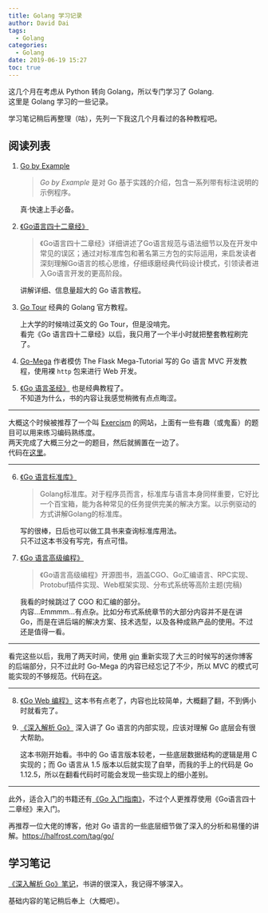 ```yaml
---
title: Golang 学习记录
author: David Dai
tags:
  - Golang
categories:
  - Golang
date: 2019-06-19 15:27
toc: true
---
```


这几个月在考虑从 Python 转向 Golang，所以专门学习了 Golang.  
这里是 Golang 学习的一些记录。

<!--more-->
学习笔记稍后再整理（咕），先列一下我这几个月看过的各种教程吧。

## 阅读列表
1. [Go by Example](https://gobyexample.xgwang.me/)
    > _Go by Example_ 是对 Go 基于实践的介绍，包含一系列带有标注说明的示例程序。

    真·快速上手必备。

2. [《Go语言四十二章经》](https://github.com/ffhelicopter/Go42/)
    > 《Go语言四十二章经》详细讲述了Go语言规范与语法细节以及在开发中常见的误区；通过对标准库包和著名第三方包的实际运用，来启发读者深刻理解Go语言的核心思维，仔细琢磨经典代码设计模式，引领读者进入Go语言开发的更高阶段。

    讲解详细、信息量超大的 Go 语言教程。

3. [Go Tour](https://tour.go-zh.org/)
    经典的 Golang 官方教程。

    上大学的时候啃过英文的 Go Tour，但是没啃完。  
    看完《Go 语言四十二章经》以后，我只用了一个半小时就把整套教程刷完了。

4. [Go-Mega](https://go-mega.bonfy.im/)
    作者模仿 The Flask Mega-Tutorial 写的 Go 语言 MVC 开发教程，使用裸 `http` 包来进行 Web 开发。

5. [《Go 语言圣经》](https://github.com/gopl-zh/gopl-zh.github.com)
    也是经典教程了。  
    不知道为什么，书的内容让我感觉稍微有点点晦涩。

---
大概这个时候被推荐了一个叫 [Exercism](https://exercism.io/tracks/go) 的网站，上面有一些有趣（或鬼畜）的题目可以用来练习编码熟练度。  
两天完成了大概三分之一的题目，然后就搁置在一边了。  
代码在[这里](https://github.com/StdioA/exercism-go)。

---

6. [《Go 语言标准库》](https://github.com/polaris1119/The-Golang-Standard-Library-by-Example)
    > Golang标准库。对于程序员而言，标准库与语言本身同样重要，它好比一个百宝箱，能为各种常见的任务提供完美的解决方案。以示例驱动的方式讲解Golang的标准库。

    写的很棒，日后也可以做工具书来查询标准库用法。  
    只不过这本书没有写完，有点可惜。

7. [《Go 语言高级编程》](https://github.com/chai2010/advanced-go-programming-book)
    > 《Go语言高级编程》开源图书，涵盖CGO、Go汇编语言、RPC实现、Protobuf插件实现、Web框架实现、分布式系统等高阶主题(完稿)

    我看的时候跳过了 CGO 和汇编的部分。  
    内容…Emmmm…有点杂。比如分布式系统章节的大部分内容并不是在讲 Go，而是在讲后端的解决方案、技术选型，以及各种成熟产品的使用。不过还是值得一看。

---
看完这些以后，我用了两天时间，使用 [gin](https://gin-gonic.com) 重新实现了大三的时候写的迷你博客的后端部分，只不过此时 Go-Mega 的内容已经忘记了不少，所以 MVC 的模式可能实现的不够规范。代码在[这](https://github.com/StdioA/inside-go)。

---

8. [《Go Web 编程》](https://astaxie.gitbooks.io/build-web-application-with-golang/zh/)
    这本书有点老了，内容也比较简单，大概翻了翻，不到俩小时就看完了。

9. [《深入解析 Go》](http://github.com/tiancaiamao/go-internals/)
    深入讲了 Go 语言的内部实现，应该对理解 Go 底层会有很大帮助。

    这本书刚开始看。书中的 Go 语言版本较老，一些底层数据结构的逻辑是用 C 实现的；而 Go 语言从 1.5 版本以后就实现了自举，而我的手上的代码是 Go 1.12.5，所以在翻看代码时可能会发现一些实现上的细小差别。

---
此外，适合入门的书籍还有[《Go 入门指南》](https://github.com/Unknwon/the-way-to-go_ZH_CN)，不过个人更推荐使用《Go语言四十二章经》来入门。

再推荐一位大佬的博客，他对 Go 语言的一些底层细节做了深入的分析和易懂的讲解。<https://halfrost.com/tag/go/>

## 学习笔记
[《深入解析 Go》笔记](/2019/06/go-internal-note/)，书讲的很深入，我记得不够深入。

基础内容的笔记稍后奉上（大概吧）。
